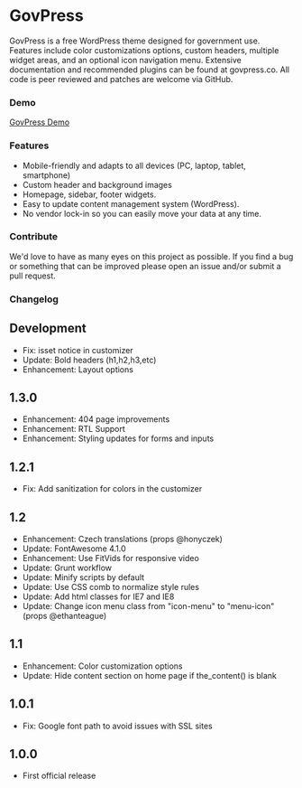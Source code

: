 # GovPress

GovPress is a free WordPress theme designed for government use.   Features include color customizations options, custom headers, multiple widget areas, and an optional icon navigation menu.  Extensive documentation and recommended plugins can be found at govpress.co.  All code is peer reviewed and patches are welcome via GitHub.

### Demo

[GovPress Demo](http://www.govpress.co)

### Features

* Mobile-friendly and adapts to all devices (PC, laptop, tablet, smartphone)
* Custom header and background images
* Homepage, sidebar, footer widgets.
* Easy to update content management system (WordPress).
* No vendor lock-in so you can easily move your data at any time.

### Contribute

We'd love to have as many eyes on this project as possible.  If you find a bug or something that can be improved please open an issue and/or submit a pull request.

### Changelog

Development
----

* Fix: isset notice in customizer
* Update: Bold headers (h1,h2,h3,etc)
* Enhancement: Layout options

1.3.0
----

* Enhancement: 404 page improvements
* Enhancement: RTL Support
* Enhancement: Styling updates for forms and inputs

1.2.1
----

* Fix: Add sanitization for colors in the customizer

1.2
----

* Enhancement: Czech translations (props @honyczek)
* Update: FontAwesome 4.1.0
* Enhancement: Use FitVids for responsive video
* Update: Grunt workflow
* Update: Minify scripts by default
* Update: Use CSS comb to normalize style rules
* Update: Add html classes for IE7 and IE8
* Update: Change icon menu class from "icon-menu" to "menu-icon" (props @ethanteague)

1.1
----

* Enhancement: Color customization options
* Update: Hide content section on home page if the_content() is blank

1.0.1
----

* Fix: Google font path to avoid issues with SSL sites

1.0.0
----

* First official release